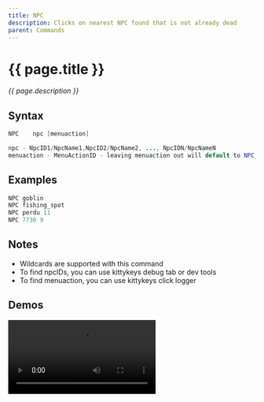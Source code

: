 ```yaml
---
title: NPC
description: Clicks on nearest NPC found that is not already dead
parent: Commands
---
```


# {{ page.title }}

_{{ page.description }}_

## Syntax

```java
NPC    npc [menuaction] 

npc - NpcID1/NpcName1,NpcID2/NpcName2, ..., NpcIDN/NpcNameN
menuaction - MenuActionID - leaving menuaction out will default to NPC_SECOND_OPTION (10)

```

## Examples

```java
NPC goblin
NPC fishing_spot
NPC perdu 11
NPC 7730 9
```

## Notes

- Wildcards are supported with this command
- To find npcIDs, you can use kittykeys debug tab or dev tools
- To find menuaction, you can use kittykeys click logger

## Demos

![](https://i.imgur.com/pd5Dc18.mp4)

